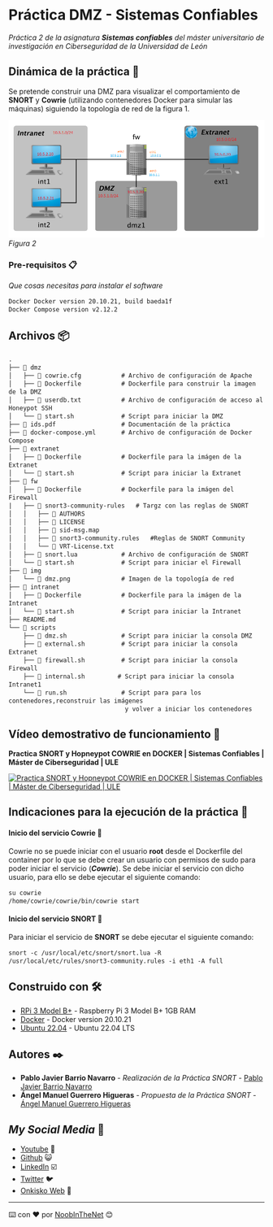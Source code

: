 # Práctica DMZ - Sistemas Confiables

_Práctica 2 de la asignatura **Sistemas confiables** del máster universitario de investigación en Ciberseguridad de la Universidad de León_

## Dinámica de la práctica 🚀

Se pretende construir una DMZ para visualizar el comportamiento de **SNORT** y **Cowrie** (utilizando contenedores Docker para simular las máquinas) siguiendo la topología de red de la figura 1.

![Arquitectura DMZ](img/dmz.png)
_Figura 2_

### Pre-requisitos 📋

_Que cosas necesitas para instalar el software_

```
Docker Docker version 20.10.21, build baeda1f
Docker Compose version v2.12.2
```

## Archivos 📦

```
.
├── 📂 dmz
│   ├── 📄 cowrie.cfg           # Archivo de configuración de Apache
│   ├── 📄 Dockerfile           # Dockerfile para construir la imagen de la DMZ
│   ├── 📄 userdb.txt           # Archivo de configuración de acceso al Honeypot SSH
│   └── 📄 start.sh             # Script para iniciar la DMZ    
├── 📄 ids.pdf                  # Documentación de la práctica
├── 📄 docker-compose.yml       # Archivo de configuración de Docker Compose
├── 📂 extranet
│   ├── 📄 Dockerfile           # Dockerfile para la imágen de la Extranet
│   └── 📄 start.sh             # Script para iniciar la Extranet
├── 📂 fw
│   ├── 📄 Dockerfile           # Dockerfile para la imágen del Firewall
|   ├── 📂 snort3-community-rules   # Targz con las reglas de SNORT
│   │   ├── 📄 AUTHORS
│   │   ├── 📄 LICENSE
│   │   ├── 📄 sid-msg.map
│   │   ├── 📄 snort3-community.rules   #Reglas de SNORT Community
│   │   └── 📄 VRT-License.txt
│   ├── 📄 snort.lua            # Archivo de configuración de SNORT
│   └── 📄 start.sh             # Script para iniciar el Firewall
├── 📂 img
│   └── 📸 dmz.png              # Imagen de la topología de red
├── 📂 intranet
│   ├── 📄 Dockerfile           # Dockerfile para la imágen de la Intranet
│   └── 📄 start.sh             # Script para iniciar la Intranet
├── README.md                   
└── 📂 scripts
    ├── 📄 dmz.sh               # Script para iniciar la consola DMZ    
    ├── 📄 external.sh          # Script para iniciar la consola Extranet
    ├── 📄 firewall.sh          # Script para iniciar la consola Firewall
    ├── 📄 internal.sh         # Script para iniciar la consola Intranet1
    └── 📄 run.sh               # Script para para los contenedores,reconstruir las imágenes 
                                y volver a iniciar los contenedores
```

## Vídeo demostrativo de funcionamiento 🎥

**Practica SNORT y Hopneypot COWRIE en DOCKER | Sistemas Confiables | Máster de Ciberseguridad | ULE** 

[![Practica SNORT y Hopneypot COWRIE en DOCKER | Sistemas Confiables | Máster de Ciberseguridad | ULE](https://img.youtube.com/vi/ikMiky9k3dU/0.jpg)](https://youtu.be/ikMiky9k3dU)

## Indicaciones para la ejecución de la práctica 📖

#### Inicio del servicio Cowrie 🚫
Cowrie no se puede iniciar con el usuario **root** desde el Dockerfile del container por lo que se debe crear un usuario con permisos de sudo para poder iniciar el servicio (_**Cowrie**_).
Se debe iniciar el servicio con dicho usuario, para ello se debe ejecutar el siguiente comando:

```
su cowrie
/home/cowrie/cowrie/bin/cowrie start
```

#### Inicio del servicio SNORT 📱

Para iniciar el servicio de **SNORT** se debe ejecutar el siguiente comando:

```
snort -c /usr/local/etc/snort/snort.lua -R /usr/local/etc/rules/snort3-community.rules -i eth1 -A full
```


## Construido con 🛠️

* [RPi 3 Model B+]() - Raspberry Pi 3 Model B+ 1GB RAM
* [Docker](https://docs.docker.com/engine/release-notes/) - Docker version 20.10.21
* [Ubuntu 22.04](https://releases.ubuntu.com/22.04/) - Ubuntu 22.04 LTS


## Autores ✒️


* **Pablo Javier Barrio Navarro** - *Realización de la Práctica SNORT* - [Pablo Javier Barrio Navarro](https://github.com/pbarrn00) 
* **Ángel Manuel Guerrero Higueras** - *Propuesta de la Práctica SNORT* - [Ángel Manuel Guerrero Higueras](https://www.researchgate.net/profile/Angel-Guerrero-Higueras)

## _My Social Media_ 🔗

* [Youtube](https://www.youtube.com/channel/UC5waeaJaVlue9qGkHp4557Q)  📢
* [Github](https://github.com/pbarrn00) 😺
* [LinkedIn](https://github.com/pbarrn00) ☑️
* [Twitter](https://twitter.com/pablosky157) 🐦
* [Onkisko Web](https://onkisko.es/) 📰



---
⌨️ con ❤️ por [NoobInTheNet](https://github.com/pbarrn00) 😊
